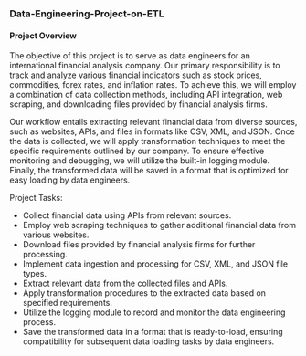 ### Data-Engineering-Project-on-ETL

#### Project Overview

The objective of this project is to serve as data engineers for an international financial analysis company. Our primary responsibility is to track and analyze various financial indicators such as stock prices, commodities, forex rates, and inflation rates. To achieve this, we will employ a combination of data collection methods, including API integration, web scraping, and downloading files provided by financial analysis firms.

Our workflow entails extracting relevant financial data from diverse sources, such as websites, APIs, and files in formats like CSV, XML, and JSON. Once the data is collected, we will apply transformation techniques to meet the specific requirements outlined by our company. To ensure effective monitoring and debugging, we will utilize the built-in logging module. Finally, the transformed data will be saved in a format that is optimized for easy loading by data engineers.

Project Tasks:

- Collect financial data using APIs from relevant sources.
- Employ web scraping techniques to gather additional financial data from various websites.
- Download files provided by financial analysis firms for further processing.
- Implement data ingestion and processing for CSV, XML, and JSON file types.
- Extract relevant data from the collected files and APIs.
- Apply transformation procedures to the extracted data based on specified requirements.
- Utilize the logging module to record and monitor the data engineering process.
- Save the transformed data in a format that is ready-to-load, ensuring compatibility for subsequent data loading tasks by data engineers.


